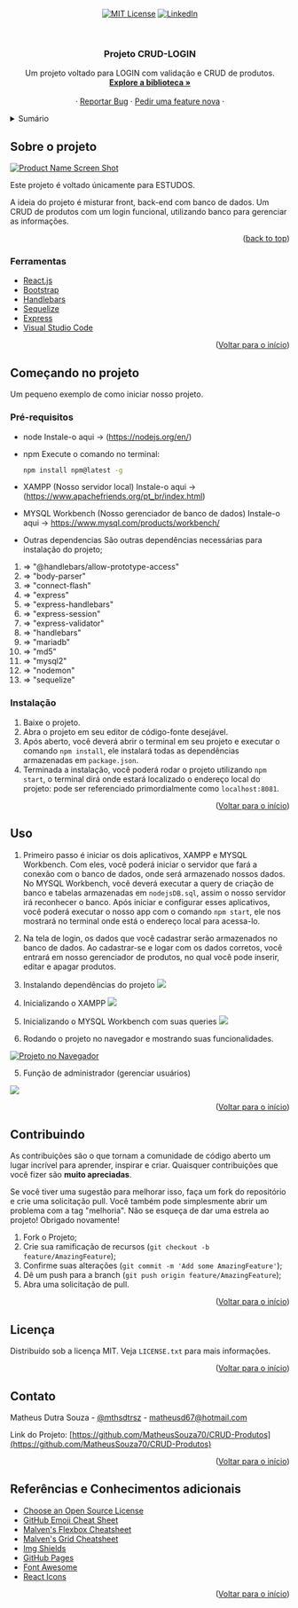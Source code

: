 <div id="top" align='center'>

[![MIT License][license-shield]][license-url]
[![LinkedIn][linkedin-shield]][linkedin-url]
</div>

<!-- PROJECT LOGO -->
<br />
<div align="center">
  

  <h3 align="center">Projeto CRUD-LOGIN</h3>

  <p align="center">
    Um projeto voltado para LOGIN com validação e CRUD de produtos.
    <br />
    <a href="https://github.com/MatheusSouza70/CRUD-Produtos/issues"><strong>Explore a biblioteca »</strong></a>
    <br />
    <br />
    ·
    <a href="https://github.com/MatheusSouza70/CRUD-Produtos/issues">Reportar Bug</a>
    ·
    <a href="https://github.com/MatheusSouza70/CRUD-Produtos/issues">Pedir uma feature nova</a>
    ·
  </p>
</div>



<!-- TABLE OF CONTENTS -->
<details>
  <summary>Sumário</summary>
  <ol>
    <li>
      <a href="#sobre-o-projeto">Sobre o projeto</a>
      <ul>
        <li><a href="#ferramentas">Ferramentas</a></li>
      </ul>
    </li>
    <li>
      <a href="#começando-no-projeto">Começando</a>
      <ul>
        <li><a href="#pré-requisitos">Pré-requisitos</a></li>
        <li><a href="#instalação">Instalação</a></li>
      </ul>
    </li>
    <li><a href="#uso">Uso</a></li>
    <li><a href="#contribuindo">Contribuindo</a></li>
    <li><a href="#licença">Licença</a></li>
    <li><a href="#contato">Contato</a></li>
    <li><a href="#referências-e-conhecimentos-adicionais">Referências e Conhecimentos adicionais</a></li>
  </ol>
</details>



<!-- ABOUT THE PROJECT -->
## Sobre o projeto

[![Product Name Screen Shot][product-screenshot]](https://example.com)

Este projeto é voltado únicamente para ESTUDOS.

A ideia do projeto é misturar front, back-end com banco de dados.
Um CRUD de produtos com um login funcional, utilizando banco para gerenciar as informações.

<p align="right">(<a href="#top">back to top</a>)</p>



### Ferramentas

* [React.js](https://reactjs.org/)
* [Bootstrap](https://getbootstrap.com)
* [Handlebars](https://handlebarsjs.com)
* [Sequelize](https://sequelize.org)
* [Express](https://expressjs.com/pt-br/)
* [Visual Studio Code](https://code.visualstudio.com)


<p align="right">(<a href="#top">Voltar para o início</a>)</p>



<!-- GETTING STARTED -->
## Começando no projeto
Um pequeno exemplo de como iniciar nosso projeto.

### Pré-requisitos

* node
  Instale-o aqui -> (https://nodejs.org/en/)

* npm
  Execute o comando no terminal:
  ```sh
  npm install npm@latest -g
  ```
* XAMPP (Nosso servidor local)
  Instale-o aqui -> (https://www.apachefriends.org/pt_br/index.html)

* MYSQL Workbench (Nosso gerenciador de banco de dados)
  Instale-o aqui -> https://www.mysql.com/products/workbench/

* Outras dependencias
  São outras dependências necessárias para instalação do projeto;

1.   =>  "@handlebars/allow-prototype-access"
2.   =>  "body-parser"
3.   =>  "connect-flash"
4.   =>  "express"
5.   =>  "express-handlebars"
6.   =>  "express-session"
7.   =>  "express-validator"
8.   =>  "handlebars"
9.   =>  "mariadb"
10.  =>  "md5"
11.  =>  "mysql2"
12.  =>  "nodemon"
13.  =>  "sequelize"

  
### Instalação

1. Baixe o projeto. 
2. Abra o projeto em seu editor de código-fonte desejável.
3. Após aberto, você deverá abrir o terminal em seu projeto e executar o comando `npm install`, ele instalará todas as dependências armazenadas em `package.json`.
4. Terminada a instalação, você poderá rodar o projeto utilizando `npm start`, o terminal dirá onde estará localizado o endereço local do projeto: pode ser referenciado primordialmente como `localhost:8081`.

 


<p align="right">(<a href="#top">Voltar para o início</a>)</p>



<!-- USAGE EXAMPLES -->
## Uso
1.  Primeiro passo é iniciar os dois aplicativos, XAMPP e MYSQL Workbench. Com eles, você poderá iniciar o servidor que fará a conexão com o banco de dados, onde será armazenado nossos dados.
  No MYSQL Workbench, você deverá executar a query de criação de banco e tabelas armazenadas em `nodejsDB.sql`, assim o nosso servidor irá reconhecer o banco.
  Após iniciar e configurar esses aplicativos, você poderá executar o nosso app com o comando `npm start`, ele nos mostrará no terminal onde está o endereço local para acessa-lo.
2. Na tela de login, os dados que você cadastrar serão armazenados no banco de dados. Ao cadastrar-se e logar com os dados corretos, você entrará em nosso gerenciador de produtos, no qual você pode inserir, editar e apagar produtos.
 

1. Instalando dependências do projeto
![](https://cdn.discordapp.com/attachments/704805407906070581/983063610458787890/Desktop_2022.06.05_-_14.31.21.01_Trim.gif)

2. Inicializando o XAMPP
![](https://cdn.discordapp.com/attachments/704805407906070581/983064164975128576/Desktop-2022.06.05-14.31.21.01_Trim-_2_.gif)

3. Inicializando o MYSQL Workbench com suas queries
![](https://cdn.discordapp.com/attachments/704805407906070581/983064624301756456/Desktop-2022.06.05-14.31.21.01_Trim-_3_.gif)

4. Rodando o projeto no navegador e mostrando suas funcionalidades.

[![Projeto no Navegador](https://yt-embed.herokuapp.com/embed?v=_pbnh7DbY2c)](https://www.youtube.com/watch?v=_pbnh7DbY2c)

5. Função de administrador (gerenciar usuários)

![](https://cdn.discordapp.com/attachments/704805407906070581/983174736580325456/Desktop-2022.06.05-14.34.44.03_Trim.gif)

<p align="right">(<a href="#top">Voltar para o início</a>)</p>



## Contribuindo

As contribuições são o que tornam a comunidade de código aberto um lugar incrível para aprender, inspirar e criar. Quaisquer contribuições que você fizer são **muito apreciadas**.

Se você tiver uma sugestão para melhorar isso, faça um fork do repositório e crie uma solicitação pull. Você também pode simplesmente abrir um problema com a tag "melhoria".
Não se esqueça de dar uma estrela ao projeto! Obrigado novamente!

1. Fork o Projeto;
2. Crie sua ramificação de recursos (`git checkout -b feature/AmazingFeature`);
3. Confirme suas alterações (`git commit -m 'Add some AmazingFeature'`);
4. Dê um push para a branch (`git push origin feature/AmazingFeature`);
5. Abra uma solicitação de pull.

<p align="right">(<a href="#top">Voltar para o início</a>)</p>



<!-- LICENSE -->
## Licença

Distribuído sob a licença MIT. Veja `LICENSE.txt` para mais informações.

<p align="right">(<a href="#top">Voltar para o início</a>)</p>



<!-- CONTACT -->
## Contato

Matheus Dutra Souza - [@mthsdtrsz](https://twitter.com/mthsdtrsz) - matheusd67@hotmail.com

Link do Projeto: [https://github.com/MatheusSouza70/CRUD-Produtos](https://github.com/MatheusSouza70/CRUD-Produtos)

<p align="right">(<a href="#top">Voltar para o início</a>)</p>



<!-- ACKNOWLEDGMENTS -->
## Referências e Conhecimentos adicionais

* [Choose an Open Source License](https://choosealicense.com)
* [GitHub Emoji Cheat Sheet](https://www.webpagefx.com/tools/emoji-cheat-sheet)
* [Malven's Flexbox Cheatsheet](https://flexbox.malven.co/)
* [Malven's Grid Cheatsheet](https://grid.malven.co/)
* [Img Shields](https://shields.io)
* [GitHub Pages](https://pages.github.com)
* [Font Awesome](https://fontawesome.com)
* [React Icons](https://react-icons.github.io/react-icons/search)

<p align="right">(<a href="#top">Voltar para o início</a>)</p>




[contributors-shield]: https://img.shields.io/github/contributors/othneildrew/Best-README-Template.svg?style=for-the-badge
[contributors-url]: https://github.com/othneildrew/Best-README-Template/graphs/contributors
[forks-shield]: https://img.shields.io/github/forks/othneildrew/Best-README-Template.svg?style=for-the-badge
[forks-url]: https://github.com/othneildrew/Best-README-Template/network/members
[stars-shield]: https://img.shields.io/github/stars/othneildrew/Best-README-Template.svg?style=for-the-badge
[stars-url]: https://github.com/MatheusSouza70/CRUD-Produtos/stargazers
[issues-shield]: https://img.shields.io/github/issues/othneildrew/Best-README-Template.svg?style=for-the-badge
[issues-url]: https://github.com/MatheusSouza70/CRUD-Produtos/issues
[license-shield]: https://img.shields.io/github/license/othneildrew/Best-README-Template.svg?style=for-the-badge
[license-url]: https://github.com/MatheusSouza70/CRUD-Produtos/blob/main/LICENSE
[linkedin-shield]: https://img.shields.io/badge/-LinkedIn-black.svg?style=for-the-badge&logo=linkedin&colorB=555
[linkedin-url]: https://br.linkedin.com/in/matheus-dutra-souza-02141221a
[product-screenshot]: images/screenshot.png


